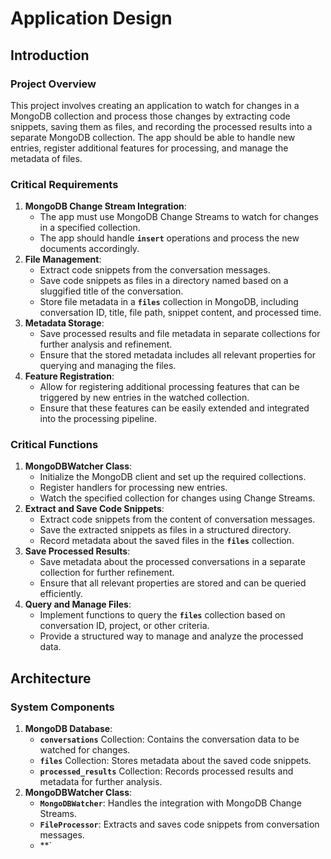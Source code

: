 # Application Design

## Introduction

### **Project Overview**

This project involves creating an application to watch for changes in a MongoDB collection and process those changes by extracting code snippets, saving them as files, and recording the processed results into a separate MongoDB collection. The app should be able to handle new entries, register additional features for processing, and manage the metadata of files.

### **Critical Requirements**

1. **MongoDB Change Stream Integration**:
    - The app must use MongoDB Change Streams to watch for changes in a specified collection.
    - The app should handle **`insert`** operations and process the new documents accordingly.
2. **File Management**:
    - Extract code snippets from the conversation messages.
    - Save code snippets as files in a directory named based on a sluggified title of the conversation.
    - Store file metadata in a **`files`** collection in MongoDB, including conversation ID, title, file path, snippet content, and processed time.
3. **Metadata Storage**:
    - Save processed results and file metadata in separate collections for further analysis and refinement.
    - Ensure that the stored metadata includes all relevant properties for querying and managing the files.
4. **Feature Registration**:
    - Allow for registering additional processing features that can be triggered by new entries in the watched collection.
    - Ensure that these features can be easily extended and integrated into the processing pipeline.

### **Critical Functions**

1. **MongoDBWatcher Class**:
    - Initialize the MongoDB client and set up the required collections.
    - Register handlers for processing new entries.
    - Watch the specified collection for changes using Change Streams.
2. **Extract and Save Code Snippets**:
    - Extract code snippets from the content of conversation messages.
    - Save the extracted snippets as files in a structured directory.
    - Record metadata about the saved files in the **`files`** collection.
3. **Save Processed Results**:
    - Save metadata about the processed conversations in a separate collection for further refinement.
    - Ensure that all relevant properties are stored and can be queried efficiently.
4. **Query and Manage Files**:
    - Implement functions to query the **`files`** collection based on conversation ID, project, or other criteria.
    - Provide a structured way to manage and analyze the processed data.


## Architecture

### **System Components**

1. **MongoDB Database**:
    - **`conversations`** Collection: Contains the conversation data to be watched for changes.
    - **`files`** Collection: Stores metadata about the saved code snippets.
    - **`processed_results`** Collection: Records processed results and metadata for further analysis.
2. **MongoDBWatcher Class**:
    - **`MongoDBWatcher`**: Handles the integration with MongoDB Change Streams.
    - **`FileProcessor`**: Extracts and saves code snippets from conversation messages.
    - **`
